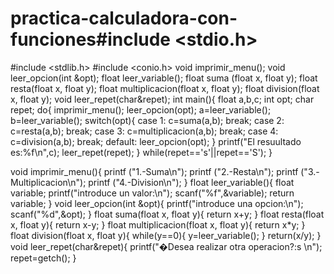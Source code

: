 # practica-calculadora-con-funciones#include <stdio.h>
#include <stdlib.h>
#include <conio.h>
void imprimir_menu();
void leer_opcion(int &opt);
float leer_variable();
float suma (float x, float y);
float resta(float x, float y);
float multiplicacion(float x, float y);
float division(float x, float y);
void leer_repet(char&repet);
int main(){
    float a,b,c;
    int opt;
    char repet;
    do{
    imprimir_menu();
    leer_opcion(opt);
a=leer_variable();
b=leer_variable();
    switch(opt){
         case 1:
           c=suma(a,b);
               break;
         case 2:
           c=resta(a,b);
               break;
         case 3:
           c=multiplicacion(a,b);
               break;
         case 4:
           c=division(a,b);
           break;
         default:
             leer_opcion(opt);
    }
    printf("El resuultado es:%f\n",c);
        leer_repet(repet);
    } while(repet=='s'||repet=='S');
    }

void imprimir_menu(){
printf ("1.-Suma\n");
printf ("2.-Resta\n");
printf ("3.-Multiplicacion\n");
printf ("4.-Division\n");
}
float leer_variable(){
float variable;
printf("introduce un valor:\n");
scanf("%f",&variable);
return variable;
}
void leer_opcion(int &opt){
printf("introduce una opcion:\n");
scanf("%d",&opt);
}
float suma(float x, float y){
return x+y;
}
float resta(float x, float y){
return x-y;
}
float multiplicacion(float x, float y){
return x*y;
}
float division(float x, float y){
    while(y==0){
        y=leer_variable();
    }
    return(x/y);
}
 void leer_repet(char&repet){
printf("�Desea realizar otra operacion?:s \n");
repet=getch();
}
